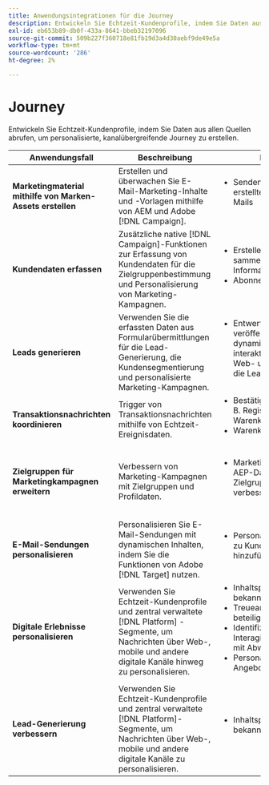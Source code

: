 ```yaml
---
title: Anwendungsintegrationen für die Journey
description: Entwickeln Sie Echtzeit-Kundenprofile, indem Sie Daten aus allen Quellen abrufen, um personalisierte, kanalübergreifende Journey zu erstellen.
exl-id: eb653b89-db0f-433a-8641-bbeb32197096
source-git-commit: 509b227f360718e81fb19d3a4d30aebf9de49e5a
workflow-type: tm+mt
source-wordcount: '286'
ht-degree: 2%

---
```


# Journey

Entwickeln Sie Echtzeit-Kundenprofile, indem Sie Daten aus allen Quellen abrufen, um personalisierte, kanalübergreifende Journey zu erstellen.


<table>
 <thead>
    <tr>
      <th>Anwendungsfall</th>
      <th>Beschreibung</th>
      <th>Beispiele</th>
      <th>Anwendungen</th>
    </tr>
  </thead>
  <tbody>
<tr>
  <td><strong>Marketingmaterial mithilfe von Marken-Assets erstellen</strong><br></td>
  <td>Erstellen und überwachen Sie E-Mail-Marketing-Inhalte und -Vorlagen mithilfe von AEM und Adobe [!DNL Campaign].</td>
  <td>
    <ul style="margin-top: 0;">
      <li>Senden von mit AEM erstellten Marketing-E-Mails</li>
    </ul>    
  </td>
  <td><a href="../integrations-between-applications/experience-manager/experience-manager-campaign.md">[!DNL Campaign] und AEM</a></td>
</tr>

<tr>
  <td><strong>Kundendaten erfassen</strong><br></td>
 <td>Zusätzliche native [!DNL Campaign]-Funktionen zur Erfassung von Kundendaten für die Zielgruppenbestimmung und Personalisierung von Marketing-Kampagnen.</td>
  <td>
    <ul style="margin-top: 0;">
      <li>Erstellen Sie Profile und sammeln Sie zusätzliche Informationen. </li>
      <li>Abonnements</li>
    </ul>
  </td>
  <td><a href="../integrations-between-applications/experience-manager/experience-manager-campaign.md">AEM Forms und [!DNL Campaign] Standard</a></td>
</tr>

<tr>
  <td><strong>Leads generieren</strong><br></td>
  <td>Verwenden Sie die erfassten Daten aus Formularübermittlungen für die Lead-Generierung, die Kundensegmentierung und personalisierte Marketing-Kampagnen.</td>
    <td>
    <ul style="margin-top: 0;">
      <li>Entwerfen und veröffentlichen Sie dynamische und interaktive Formulare für Web- und Mobilgeräte für die Lead-Generierung.</li>
    </ul>
  </td>
  <td><a href="../integrations-between-applications/experience-manager/experience-manager-marketo.md">Marketo Engage und Forms</td>
</tr>

<tr>
  <td><strong>Transaktionsnachrichten koordinieren</strong><br></td>
  <td>Trigger von Transaktionsnachrichten mithilfe von Echtzeit-Ereignisdaten.</td>
  <td>
    <ul style="margin-top: 0;">
      <li>Bestätigungs-E-Mails, z. B. Registrierungs- oder Warenkorbbestätigung </li>
      <li>Warenkorbabbruch</li>
    </ul>
  </td>
  <td><a href="../integrations-between-applications/campaign/campaign-analytics.md">[!DNL Campaign] und [!DNL Analytics]</a></td>
</tr>

<tr>
  <td><strong>Zielgruppen für Marketingkampagnen erweitern</strong><br></td>
  <td>Verbessern von Marketing-Kampagnen mit Zielgruppen und Profildaten.</td>
  <td>
    <ul style="margin-top: 0;">
      <li>Marketing-Kampagne mit AEP-Daten für die Zielgruppensegmentierung verbessern</li>
    </ul>
  </td>
 <td><a href="../integrations-between-applications/campaign/campaign-rtcdp.md">[!DNL Campaign] v8- und Echtzeit-Kundendaten [!DNL Platform]</a></td>
</tr>

<tr>
  <td><strong>E-Mail-Sendungen personalisieren</strong><br></td>
  <td>Personalisieren Sie E-Mail-Sendungen mit dynamischen Inhalten, indem Sie die Funktionen von Adobe [!DNL Target] nutzen.</td>
  <td>
    <ul style="margin-top: 0;">
      <li>Personalisierte Angebote zu Kunden-E-Mails hinzufügen</li>
    </ul>
  </td>
  <td><a href="../integrations-between-applications/campaign/campaign-target.md">[!DNL Campaign] und [!DNL Target]</a></td>
</tr>

<tr>
  <td><strong>Digitale Erlebnisse personalisieren</strong><br></td>
  <td>Verwenden Sie Echtzeit-Kundenprofile und zentral verwaltete [!DNL Platform] -Segmente, um Nachrichten über Web-, mobile und andere digitale Kanäle hinweg zu personalisieren.</td>
  <td>
    <ul style="margin-top: 0;">
      <li>Inhaltspersonalisierung für bekannte Besucher</li>
      <li>Treueanmeldung und -beteiligung erhöhen</li>
      <li>Identifizieren und Interagieren von Kunden mit Abwanderungsrisiko</li>
      <li>Personalisierung von Angeboten in Echtzeit</li>
    </ul>
  </td>
  <td><a href="../integrations-between-applications/rtcdp/rtcdp-target.md">Echtzeit-Kundendaten [!DNL Platform] und [!DNL Target]</a></td>
</tr>

<tr>
  <td><strong>Lead-Generierung verbessern</strong><br></td>
  <td>Verwenden Sie Echtzeit-Kundenprofile und zentral verwaltete [!DNL Platform]-Segmente, um Nachrichten über Web-, mobile und andere digitale Kanäle zu personalisieren.</td>
  <td>
    <ul style="margin-top: 0;">
      <li>Inhaltspersonalisierung für bekannte Besucher</li>
    </ul>
  </td>
  <td><a href="../integrations-between-applications/rtcdp/rtcdp-target.md">Echtzeit-Kundendaten [!DNL Platform] und [!DNL Target]</a></td>
</tr>
</tbody>
</table>
